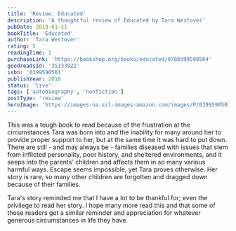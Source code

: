```yaml
---
title: 'Review: Educated'
description: 'A thoughtful review of Educated by Tara Westover'
pubDate: 2019-01-11
bookTitle: 'Educated'
author: 'Tara Westover'
rating: 5
readingTime: 1
purchaseLink: 'https://bookshop.org/books/educated/9780399590504'
goodreadsId: '35133922'
isbn: '0399590501'
publishYear: 2018
status: 'live'
tags: ['autobiography', 'nonfiction']
postType: 'review'
heroImage: 'https://images-na.ssl-images-amazon.com/images/P/0399590501.01.L.jpg'
---
```


This was a tough book to read because of the frustration at the circumstances Tara was born into and the inability for many around her to provide proper support to her, but at the same time it was hard to put down. There are still - and may always be - families diseased with issues that stem from inflicted personality, poor history, and sheltered environments, and it seeps into the parents' children and affects them in so many various harmful ways. Escape seems impossible, yet Tara proves otherwise. Her story is rare, so many other children are forgotten and dragged down because of their families.

Tara's story reminded me that I have a lot to be thankful for; even the privilege to read her story. I hope many more read this and that some of those readers get a similar reminder and appreciation for whatever generous circumstances in life they have.